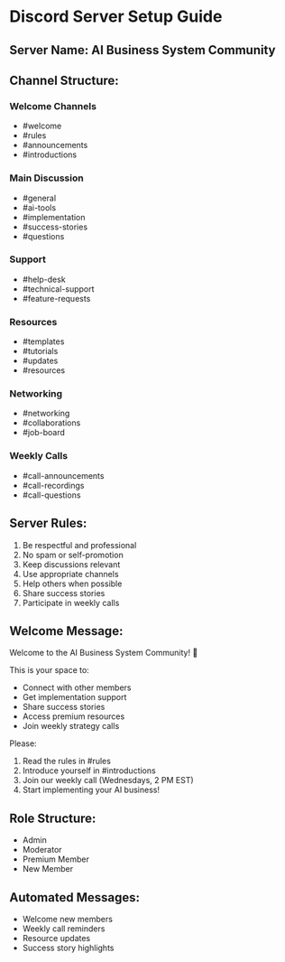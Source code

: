 # Discord Server Setup Guide

## Server Name: AI Business System Community

## Channel Structure:

### Welcome Channels
- #welcome
- #rules
- #announcements
- #introductions

### Main Discussion
- #general
- #ai-tools
- #implementation
- #success-stories
- #questions

### Support
- #help-desk
- #technical-support
- #feature-requests

### Resources
- #templates
- #tutorials
- #updates
- #resources

### Networking
- #networking
- #collaborations
- #job-board

### Weekly Calls
- #call-announcements
- #call-recordings
- #call-questions

## Server Rules:
1. Be respectful and professional
2. No spam or self-promotion
3. Keep discussions relevant
4. Use appropriate channels
5. Help others when possible
6. Share success stories
7. Participate in weekly calls

## Welcome Message:
Welcome to the AI Business System Community! 🚀

This is your space to:
- Connect with other members
- Get implementation support
- Share success stories
- Access premium resources
- Join weekly strategy calls

Please:
1. Read the rules in #rules
2. Introduce yourself in #introductions
3. Join our weekly call (Wednesdays, 2 PM EST)
4. Start implementing your AI business!

## Role Structure:
- Admin
- Moderator
- Premium Member
- New Member

## Automated Messages:
- Welcome new members
- Weekly call reminders
- Resource updates
- Success story highlights 